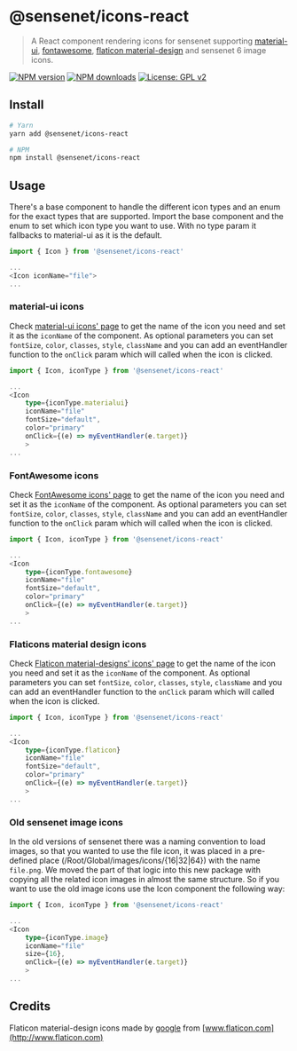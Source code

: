 # @sensenet/icons-react

> A React component rendering icons for sensenet supporting [material-ui](https://material.io/tools/icons/), [fontawesome](https://fontawesome.com/icons?d=gallery), [flaticon material-design](https://www.flaticon.com/packs/material-design) and sensenet 6 image icons.

[![NPM version](https://img.shields.io/npm/v/@sensenet/icons-react.svg?style=flat)](https://www.npmjs.com/package/@sensenet/icons-react)
[![NPM downloads](https://img.shields.io/npm/dt/@sensenet/icons-react.svg?style=flat)](https://www.npmjs.com/package/@sensenet/icons-react)
[![License: GPL v2](https://img.shields.io/badge/License-GPL%20v2-blue.svg)](https://www.gnu.org/licenses/old-licenses/gpl-2.0.en.html)

## Install

```bash
# Yarn
yarn add @sensenet/icons-react

# NPM
npm install @sensenet/icons-react
```

## Usage

There's a base component to handle the different icon types and an enum for the exact types that are supported. Import the base component and the enum to set which icon type you want to use. With no type param it fallbacks to material-ui as it is the default.

```ts
import { Icon } from '@sensenet/icons-react'

...
<Icon iconName="file">
...

```

### material-ui icons

Check [material-ui icons' page](https://material.io/tools/icons/?style=baseline) to get the name of the icon you need and set it as the `iconName` of the component. As optional parameters you can set `fontSize`, `color`, `classes`, `style`, `className` and you can add an eventHandler function to the `onClick` param which will called when the icon is clicked.

```ts
import { Icon, iconType } from '@sensenet/icons-react'

...
<Icon
    type={iconType.materialui}
    iconName="file"
    fontSize="default",
    color="primary"
    onClick={(e) => myEventHandler(e.target)}
    >
...

```

### FontAwesome icons

Check [FontAwesome icons' page](https://fontawesome.com/icons?d=gallery) to get the name of the icon you need and set it as the `iconName` of the component. As optional parameters you can set `fontSize`, `color`, `classes`, `style`, `className` and you can add an eventHandler function to the `onClick` param which will called when the icon is clicked.

```ts
import { Icon, iconType } from '@sensenet/icons-react'

...
<Icon
    type={iconType.fontawesome}
    iconName="file"
    fontSize="default",
    color="primary"
    onClick={(e) => myEventHandler(e.target)}
    >
...

```

### Flaticons material design icons

Check [Flaticon material-designs' icons' page](https://www.flaticon.com/packs/material-design) to get the name of the icon you need and set it as the `iconName` of the component. As optional parameters you can set `fontSize`, `color`, `classes`, `style`, `className` and you can add an eventHandler function to the `onClick` param which will called when the icon is clicked.

```ts
import { Icon, iconType } from '@sensenet/icons-react'

...
<Icon
    type={iconType.flaticon}
    iconName="file"
    fontSize="default",
    color="primary"
    onClick={(e) => myEventHandler(e.target)}
    >
...

```

### Old sensenet image icons

In the old versions of sensenet there was a naming convention to load images, so that you wanted to use the file icon, it was placed in a pre-defined place (/Root/Global/images/icons/{16|32|64}) with the name `file.png`. We moved the part of that logic into this new package with copying all the related icon images in almost the same structure. So if you want to use the old image icons use the Icon component the following way:

```ts
import { Icon, iconType } from '@sensenet/icons-react'

...
<Icon
    type={iconType.image}
    iconName="file"
    size={16},
    onClick={(e) => myEventHandler(e.target)}
    >
...

```

## Credits

Flaticon material-design icons made by [google](http://www.google.com) from [www.flaticon.com](http://www.flaticon.com)
